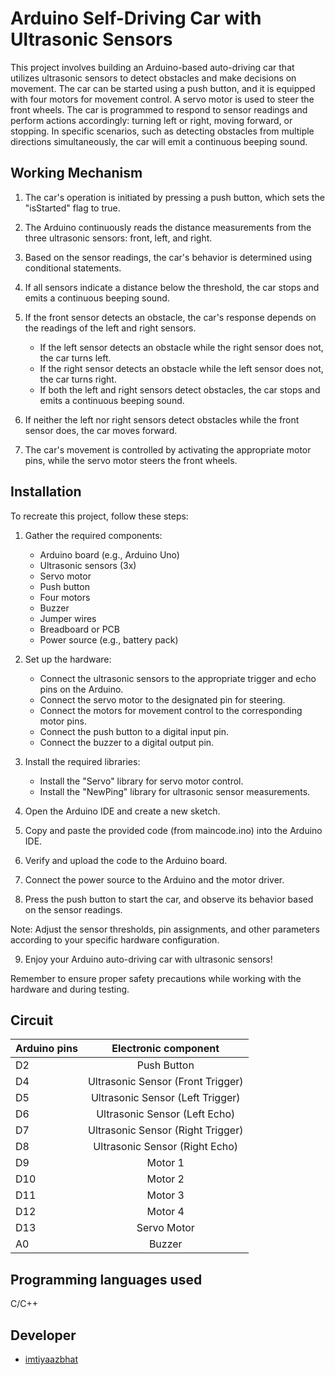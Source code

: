 # Arduino Self-Driving Car with Ultrasonic Sensors

This project involves building an Arduino-based auto-driving car that utilizes ultrasonic sensors to detect obstacles and make decisions on movement. The car can be started using a push button, and it is equipped with four motors for movement control. A servo motor is used to steer the front wheels. The car is programmed to respond to sensor readings and perform actions accordingly: turning left or right, moving forward, or stopping. In specific scenarios, such as detecting obstacles from multiple directions simultaneously, the car will emit a continuous beeping sound.

## Working Mechanism

1. The car's operation is initiated by pressing a push button, which sets the "isStarted" flag to true.

2. The Arduino continuously reads the distance measurements from the three ultrasonic sensors: front, left, and right.

3. Based on the sensor readings, the car's behavior is determined using conditional statements.

4. If all sensors indicate a distance below the threshold, the car stops and emits a continuous beeping sound.

5. If the front sensor detects an obstacle, the car's response depends on the readings of the left and right sensors.
   - If the left sensor detects an obstacle while the right sensor does not, the car turns left.
   - If the right sensor detects an obstacle while the left sensor does not, the car turns right.
   - If both the left and right sensors detect obstacles, the car stops and emits a continuous beeping sound.

6. If neither the left nor right sensors detect obstacles while the front sensor does, the car moves forward.

7. The car's movement is controlled by activating the appropriate motor pins, while the servo motor steers the front wheels.

## Installation

To recreate this project, follow these steps:

1. Gather the required components:
   - Arduino board (e.g., Arduino Uno)
   - Ultrasonic sensors (3x)
   - Servo motor
   - Push button
   - Four motors
   - Buzzer
   - Jumper wires
   - Breadboard or PCB
   - Power source (e.g., battery pack)

2. Set up the hardware:
   - Connect the ultrasonic sensors to the appropriate trigger and echo pins on the Arduino.
   - Connect the servo motor to the designated pin for steering.
   - Connect the motors for movement control to the corresponding motor pins.
   - Connect the push button to a digital input pin.
   - Connect the buzzer to a digital output pin.

3. Install the required libraries:
   - Install the "Servo" library for servo motor control.
   - Install the "NewPing" library for ultrasonic sensor measurements.

4. Open the Arduino IDE and create a new sketch.

5. Copy and paste the provided code (from maincode.ino) into the Arduino IDE.

6. Verify and upload the code to the Arduino board.

7. Connect the power source to the Arduino and the motor driver.

8. Press the push button to start the car, and observe its behavior based on the sensor readings.

Note: Adjust the sensor thresholds, pin assignments, and other parameters according to your specific hardware configuration.

9. Enjoy your Arduino auto-driving car with ultrasonic sensors!

Remember to ensure proper safety precautions while working with the hardware and during testing.

## Circuit

|  Arduino pins  | Electronic component |
|----------------|:--------------------:|
| D2  |  Push Button  |
| D4  |  Ultrasonic Sensor (Front Trigger) |
| D5  |  Ultrasonic Sensor (Left Trigger) |
| D6  |  Ultrasonic Sensor (Left Echo) |
| D7  |  Ultrasonic Sensor (Right Trigger) |
| D8  |  Ultrasonic Sensor (Right Echo) |
| D9  |  Motor 1 |
| D10 |  Motor 2 |
| D11 |  Motor 3 |
| D12 |  Motor 4 |
| D13 |  Servo Motor |
| A0  |  Buzzer |


## Programming languages used
C/C++


## Developer
*  [imtiyaazbhat](https://github.com/imtiyaazbhat/)
